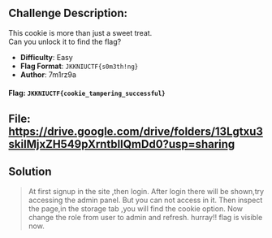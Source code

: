## Challenge Description: 
This cookie is more than just a sweet treat.  
Can you unlock it to find the flag?

- **Difficulty**: Easy
- **Flag Format**: `JKKNIUCTF{s0m3th!ng}`
- **Author**: 7m1rz9a

#### **Flag**: `JKKNIUCTF{cookie_tampering_successful}`
## File: https://drive.google.com/drive/folders/13Lgtxu3skiIMjxZH549pXrntblIQmDd0?usp=sharing

## Solution
> At first signup in the site ,then login. After login there will be shown,try accessing the admin panel. But you can not access in it. Then inspect the page,in the storage tab ,you will find the cookie option. Now change the role from user to admin and refresh. hurray!! flag is visible now.
